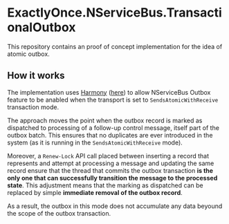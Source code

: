 # ExactlyOnce.NServiceBus.TransactionalOutbox

This repository contains an proof of concept implementation for the idea of atomic outbox.

## How it works

The implementation uses [Harmony](https://github.com/pardeike/Harmony) ([here](https://github.com/exactly-once/ExactlyOnce.NServiceBus.TransactionalOutbox/blob/master/AtomicConsumeDispatchOutbox.Sql/OutboxPatcher.cs)) to allow NServiceBus Outbox feature to be anabled when the transport is set to `SendsAtomicWithReceive` transaction mode. 

The approach moves the point when the outbox record is marked as dispatched to processing of a follow-up control message, itself part of the outbox batch. This ensures that no duplicates are ever introduced in the system (as it is running in the `SendsAtomicWithReceive` mode).

Moreover, a `Renew-Lock` API call placed between inserting a record that represents and attempt at processing a message and updating the same record ensure that the thread that commits the outbox transaction **is the only one that can successfully transition the message to the processed state**. This adjustment means that the marking as dispatched can be replaced by simple **immediate removal of the outbox record**. 

As a result, the outbox in this mode does not accumulate any data beyound the scope of the outbox transaction.
